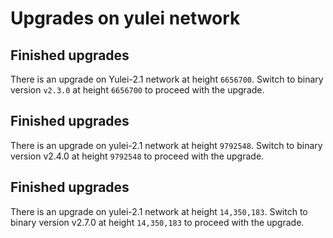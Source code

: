 # Upgrades on yulei network

## Finished upgrades

There is an upgrade on Yulei-2.1 network at height `6656700`. Switch to binary version `v2.3.0` at height `6656700` to proceed with the upgrade.

## Finished upgrades

There is an upgrade on yulei-2.1 network at height `9792548`. Switch to binary version v2.4.0 at height `9792548` to proceed with the upgrade.

## Finished upgrades
There is an upgrade on yulei-2.1 network at height `14,350,183`. Switch to binary version v2.7.0 at height `14,350,183` to proceed with the upgrade.

